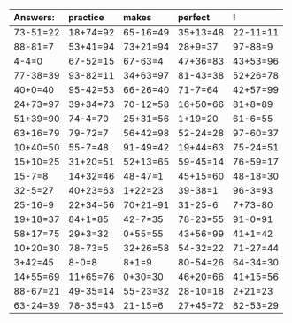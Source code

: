 | Answers: | practice | makes | perfect | ! |
| :--- | :--- | :--- | :--- | :--- |
| 73-51=22 | 18+74=92 | 65-16=49 | 35+13=48 | 22-11=11 | 
| 88-81=7 | 53+41=94 | 73+21=94 | 28+9=37 | 97-88=9 | 
| 4-4=0 | 67-52=15 | 67-63=4 | 47+36=83 | 43+53=96 | 
| 77-38=39 | 93-82=11 | 34+63=97 | 81-43=38 | 52+26=78 | 
| 40+0=40 | 95-42=53 | 66-26=40 | 71-7=64 | 42+57=99 | 
| 24+73=97 | 39+34=73 | 70-12=58 | 16+50=66 | 81+8=89 | 
| 51+39=90 | 74-4=70 | 25+31=56 | 1+19=20 | 61-6=55 | 
| 63+16=79 | 79-72=7 | 56+42=98 | 52-24=28 | 97-60=37 | 
| 10+40=50 | 55-7=48 | 91-49=42 | 19+44=63 | 75-24=51 | 
| 15+10=25 | 31+20=51 | 52+13=65 | 59-45=14 | 76-59=17 | 
| 15-7=8 | 14+32=46 | 48-47=1 | 45+15=60 | 48-18=30 | 
| 32-5=27 | 40+23=63 | 1+22=23 | 39-38=1 | 96-3=93 | 
| 25-16=9 | 22+34=56 | 70+21=91 | 31-25=6 | 7+73=80 | 
| 19+18=37 | 84+1=85 | 42-7=35 | 78-23=55 | 91-0=91 | 
| 58+17=75 | 29+3=32 | 0+55=55 | 43+56=99 | 41+1=42 | 
| 10+20=30 | 78-73=5 | 32+26=58 | 54-32=22 | 71-27=44 | 
| 3+42=45 | 8-0=8 | 8+1=9 | 80-54=26 | 64-34=30 | 
| 14+55=69 | 11+65=76 | 0+30=30 | 46+20=66 | 41+15=56 | 
| 88-67=21 | 49-35=14 | 55-23=32 | 28-10=18 | 2+21=23 | 
| 63-24=39 | 78-35=43 | 21-15=6 | 27+45=72 | 82-53=29 | 
